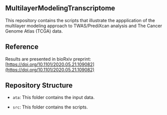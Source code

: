 ## MultilayerModelingTranscriptome

This repository contains the scripts that illustrate the appplication of the multilayer modeling approach to TWAS/PrediXcan analysis and The Cancer Genome Atlas (TCGA) data. 

## Reference
Results are presented in bioRxiv preprint: [https://doi.org/10.1101/2020.05.21.109082](https://doi.org/10.1101/2020.05.21.109082)

## Repository Structure

* `ata`: This folder contains the input data.  

* `src`: This folder contains the scripts.   
